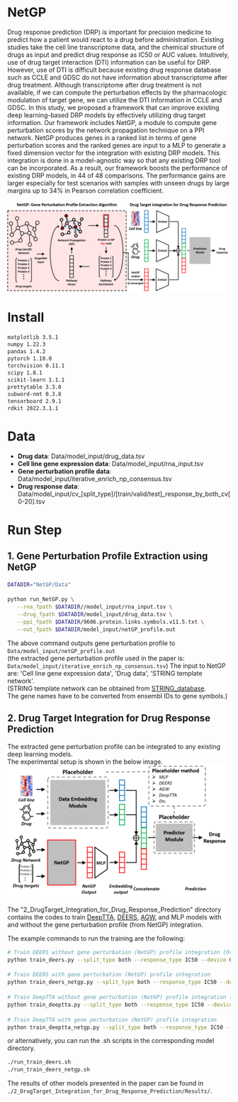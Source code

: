 # NetGP
Drug response prediction (DRP) is important for precision medicine to predict how a patient would react to a drug before administration. Existing studies take the cell line transcriptome data, and the chemical structure of drugs as input and predict drug response as IC50 or AUC values. Intuitively, use of drug target interaction (DTI) information can be useful for DRP. However, use of DTI is difficult because existing drug response database such as CCLE and GDSC do not have information about transcriptome after drug treatment. Although transcriptome after drug treatment is not available, if we can compute the perturbation effects by the pharmacologic modulation of target gene, we can utilize the DTI information in CCLE and GDSC. In this study, we proposed a framework that can improve existing deep learning-based DRP models by effectively utilizing drug target information. Our framework includes NetGP, a module to compute gene perturbation scores by the network propagation technique on a PPI network. NetGP produces genes in a ranked list in terms of gene perturbation scores and the ranked genes are input to a MLP to generate a fixed dimension vector for the integration with existing DRP models. This integration is done in a model-agnostic way so that any existing DRP tool can be incorporated. As a result, our framework boosts the performance of existing DRP models, in 44 of 48 comparisons. The performance gains are larger especially for test scenarios with samples with unseen drugs by large margins up to 34% in Pearson correlation coefficient.

![Overview](images/fig1_overview.png)

# Install
```
matplotlib 3.5.1  
numpy 1.22.3  
pandas 1.4.2  
pytorch 1.10.0  
torchvision 0.11.1  
scipy 1.8.1  
scikit-learn 1.1.1  
prettytable 3.3.0  
subword-nmt 0.3.8  
tensorboard 2.9.1  
rdkit 2022.3.1.1  
```

# Data
 * __Drug data__: Data/model_input/drug_data.tsv
 * __Cell line gene expression data__: Data/model_input/rna_input.tsv
 * __Gene perturbation profile data__: Data/model_input/iterative_enrich_np_consensus.tsv
 * __Drug response data__: Data/model_input/cv_[split_type]/[train/valid/test]_response_by_both_cv[0-20].tsv
 
 # Run Step
 ## 1. Gene Perturbation Profile Extraction using NetGP
 
 ```bash
 DATADIR="NetGP/Data"
 
 python run_NetGP.py \
    --rna_fpath $DATADIR//model_input/rna_input.tsv \
    --drug_fpath $DATADIR/model_input/drug_data.tsv \
    --ppi_fpath $DATADIR/9606.protein.links.symbols.v11.5.txt \
    --out_fpath $DATADIR/model_input/netGP_profile.out
```
The above command outputs gene perturbation profile to `Data/model_input/netGP_profile.out`  
(the extracted gene perturbation profile used in the paper is: `Data/model_input/iterative_enrich_np_consensus.tsv`)
The input to NetGP are: 'Cell line gene expression data', 'Drug data', 'STRING template network'.  
(STRING template network can be obtained from [STRING_database](https://string-db.org/cgi/download?sessionId=bJ9NZpNP7Bn4&species_text=Homo+sapiens).  
The gene names have to be converted from ensembl IDs to gene symbols.)

 
 ## 2. Drug Target Integration for Drug Response Prediction
 The extracted gene perturbation profile can be integrated to any existing deep learning models.  
 The experimental setup is shown in the below image.
 ![Experimental Setup](images/fig2_experimental_setup.png)

 The "2_DrugTarget_Integration_for_Drug_Response_Prediction" directory contains the codes to train [DeepTTA](https://academic.oup.com/bib/article/23/3/bbac100/6554594), [DEERS](https://www.nature.com/articles/s41598-021-94564-z), [AGW](https://academic.oup.com/bib/article/23/2/bbab534/6501725), and MLP models with and without the gene perturbation profile (from NetGP) integration.  
 
 The example commands to run the training are the following:
 ```bash
 # Train DEERS without gene perturbation (NetGP) profile integration (Original model)
 python train_deers.py --split_type both --response_type IC50 --device 0

 # Train DEERS with gene perturbation (NetGP) profile integration
 python train_deers_netgp.py --split_type both --response_type IC50 --device 0

 # Train DeepTTA without gene perturbation (NetGP) profile integration (Original model)
 python train_deeptta.py --split_type both --response_type IC50 --device 0
 
 # Train DeepTTA with gene perturbation (NetGP) profile integration
 python train_deeptta_netgp.py --split_type both --response_type IC50 --device 0

 ```
 
 or alternatively, you can run the .sh scripts in the corresponding model directory.
```bash
./run_train_deers.sh
./run_train_deers_netgp.sh
```
 
 The results of other models presented in the paper can be found in `./2_DrugTarget_Integration_for_Drug_Response_Prediction/Results/`.
 
